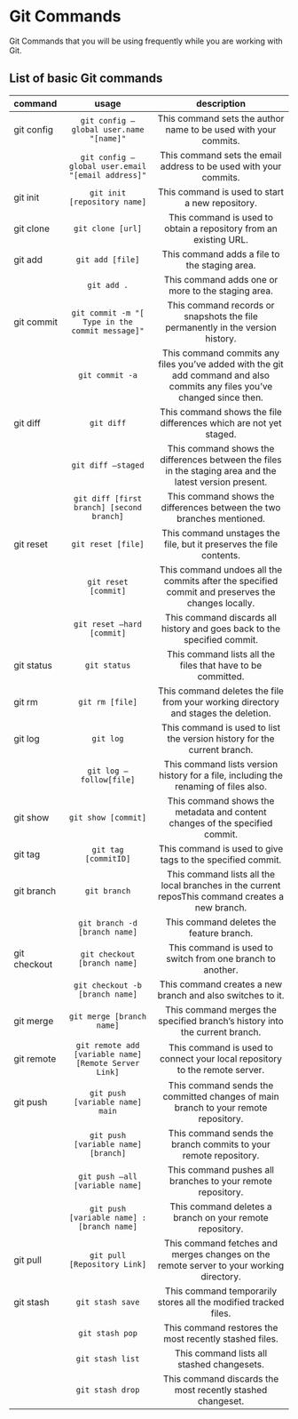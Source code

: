 # Git Commands

Git Commands that you will be using frequently while you are working with Git.

## List of basic Git commands


|command|usage|description|
|:------|:-------:|:------:|
|git config|`git config –global user.name "[name]"`|This command sets the author name to be used with your commits.|
||`git config –global user.email "[email address]"`|This command sets the email address to be used with your commits.| 
|git init|`git init [repository name]`|This command is used to start a new repository.|
|git clone|`git clone [url]`|This command is used to obtain a repository from an existing URL.|
|git add|`git add [file]`|This command adds a file to the staging area.|
||`git add .`|This command adds one or more to the staging area.|
|git commit|`git commit -m "[ Type in the commit message]"`|This command records or snapshots the file permanently in the version history.|
||`git commit -a`|This command commits any files you’ve added with the git add command and also commits any files you’ve changed since then.|
|git diff|`git diff`|This command shows the file differences which are not yet staged.|
||`git diff –staged`|This command shows the differences between the files in the staging area and the latest version present.|
||`git diff [first branch] [second branch]`|This command shows the differences between the two branches mentioned.|
|git reset|`git reset [file]`|This command unstages the file, but it preserves the file contents.|
||`git reset [commit]`|This command undoes all the commits after the specified commit and preserves the changes locally.|
||`git reset –hard [commit]`|This command discards all history and goes back to the specified commit.|
|git status|`git status`|This command lists all the files that have to be committed.|
|git rm|`git rm [file]`|This command deletes the file from your working directory and stages the deletion.|
|git log|`git log`|This command is used to list the version history for the current branch.|
||`git log –follow[file]`|This command lists version history for a file, including the renaming of files also.|
|git show|`git show [commit]`|This command shows the metadata and content changes of the specified commit.|
|git tag|`git tag [commitID]`|This command is used to give tags to the specified commit.|
|git branch|`git branch`|This command lists all the local branches in the current reposThis command creates a new branch.|
||`git branch -d [branch name]`|This command deletes the feature branch.|
|git checkout|`git checkout [branch name]`|This command is used to switch from one branch to another.|
||`git checkout -b [branch name]`|This command creates a new branch and also switches to it.|
|git merge|`git merge [branch name]`|This command merges the specified branch’s history into the current branch.|
|git remote|`git remote add [variable name] [Remote Server Link]`|This command is used to connect your local repository to the remote server.|
|git push|`git push [variable name] main`|This command sends the committed changes of main branch to your remote repository.|
||`git push [variable name] [branch]`|This command sends the branch commits to your remote repository.|
||`git push –all [variable name]`|This command pushes all branches to your remote repository.|
||`git push [variable name] :[branch name]`|This command deletes a branch on your remote repository.|
|git pull|`git pull [Repository Link]`|This command fetches and merges changes on the remote server to your working directory.|
|git stash|`git stash save`|This command temporarily stores all the modified tracked files.|
||`git stash pop`|This command restores the most recently stashed files.|
||`git stash list`|This command lists all stashed changesets.|
||`git stash drop`|This command discards the most recently stashed changeset.|